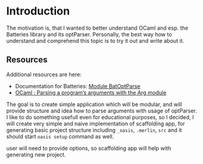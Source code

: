# Introduction

The motivation is, that I wanted to better understand OCaml and esp. the Batteries library and its optParser. Personally, the best way how to understand and comprehend this topic is to try it out and write about it.

## Resources

Additional resources are here:
 - Documentation for Batteries: [Module BatOptParse](https://ocaml-batteries-team.github.io/batteries-included/hdoc2/BatOptParse.html)
 - [OCaml : Parsing a program’s arguments with the Arg module](http://scylardor.fr/2013/10/14/ocaml-parsing-a-programs-arguments-with-the-arg-module/)

 The goal is to create simple application which will be modular, and will provide structure and idea how to parse arguments with usage of optParser. I like to do something usefull even for educational purposes, so I decided, I will create very simple and naive implementation of scaffolding app, for generating basic project structure including `_oasis`, `.merlin`, `src` and it should start `oasis setup` command as well.

 user will need to provide options, so scaffolding app will help with generating new project.